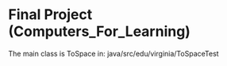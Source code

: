 # Final Project (Computers_For_Learning)

The main class is ToSpace in: java/src/edu/virginia/ToSpaceTest